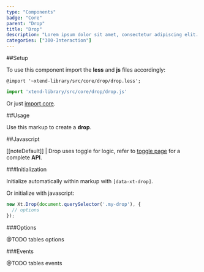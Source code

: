 ```yaml
---
type: "Components"
badge: "Core"
parent: "Drop"
title: "Drop"
description: "Lorem ipsum dolor sit amet, consectetur adipiscing elit. Nunc tempus laoreet leo sit amet iaculis."
categories: ["300-Interaction"]
---
```


##Setup

To use this component import the **less** and **js** files accordingly:

```less
@import '~xtend-library/src/core/drop/drop.less';
```

```jsx
import 'xtend-library/src/core/drop/drop.js'
```

Or just [import core](/components/setup/#@TODO).

##Usage

Use this markup to create a **drop**.

<script type="text/plain" class="language-markup">
  <div class="drop-container" data-xt-drop>
    <button type="button">
      <!-- content -->
    </button>
    <div class="drop drop--default">
      <div class="drop-inner">
        <div class="drop-design"></div>
        <div class="drop-content">
          <!-- content -->
        </div>
      </div>
    </div>
  </div>
</script>

##Javascript

[[noteDefault]]
| Drop uses toggle for logic, refer to [toggle page](/core/toggle#@TODO) for a complete **API**.

###Initialization

Initialize automatically within markup with `[data-xt-drop]`.

Or initialize with javascript:

```jsx
new Xt.Drop(document.querySelector('.my-drop'), {
  // options
});
```

###Options

@TODO tables options

###Events

@TODO tables events
